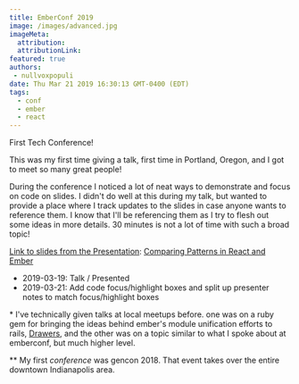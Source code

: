 ```yaml
---
title: EmberConf 2019
image: /images/advanced.jpg
imageMeta:
  attribution:
  attributionLink:
featured: true
authors:
 - nullvoxpopuli
date: Thu Mar 21 2019 16:30:13 GMT-0400 (EDT)
tags:
  - conf
  - ember
  - react
---
```


First Tech Conference!

This was my first time giving a talk, first time in Portland, Oregon, and I got to meet so many great people!

During the conference I noticed a lot of neat ways to demonstrate and focus on code on slides. I didn't do well at this during my talk, but wanted to provide a place where I track updates to the slides in case anyone wants to reference them. I know that I'll be referencing them as I try to flesh out some ideas in more details. 30 minutes is not a lot of time with such a broad topic!

[Link to slides from the Presentation](https://docs.google.com/presentation/d/1ZkFy4JEG8II7OK_rNLGI8M83jjqWFLkJUmKsr4tSY5I/edit?usp=sharing): [Comparing Patterns in React and Ember](https://docs.google.com/presentation/d/1ZkFy4JEG8II7OK_rNLGI8M83jjqWFLkJUmKsr4tSY5I/edit?usp=sharing)

 - 2019-03-19: Talk / Presented 
 - 2019-03-21: Add code focus/highlight boxes and split up presenter notes to match focus/highlight boxes




\* I've technically given talks at local meetups before.
one was on a ruby gem for bringing the ideas behind ember's module unification efforts to rails, [Drawers](https://github.com/nullvoxpopuli/drawers), and the other was on a topic similar to what I spoke about at emberconf, but much higher level.

\*\* My first _conference_ was gencon 2018. That event takes over the entire downtown Indianapolis area. 
